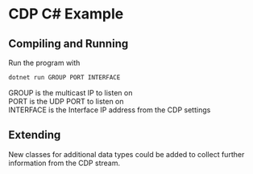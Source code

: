 # CDP C# Example

## Compiling and Running

Run the program with
```bash
dotnet run GROUP PORT INTERFACE
```

GROUP is the multicast IP to listen on  
PORT is the UDP PORT to listen on  
INTERFACE is the Interface IP address from the CDP settings

## Extending

New classes for additional data types could be added to collect further information from the CDP stream.
